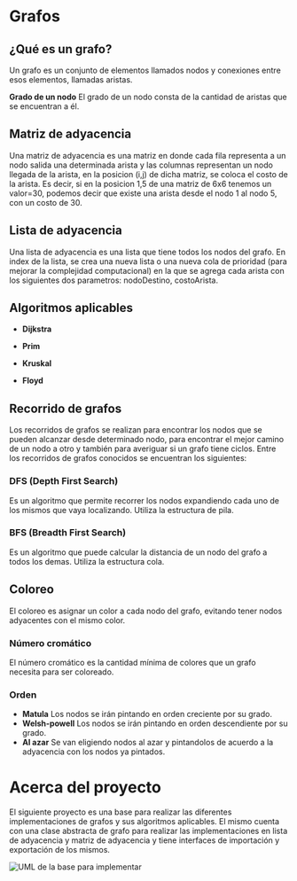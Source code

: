 # Grafos

## ¿Qué es un grafo?

Un grafo es un conjunto de elementos llamados nodos y conexiones entre esos elementos, llamadas aristas.

**Grado de un nodo**
El grado de un nodo consta de la cantidad de aristas que se encuentran a él.

## Matriz de adyacencia
Una matriz de adyacencia es una matriz en donde cada fila representa a un nodo salida una determinada arista y las columnas representan un nodo llegada de la arista, en la posicion (i,j) de dicha matriz, se coloca el costo de la arista.
Es decir, si en la posicion 1,5 de una matriz de 6x6 tenemos un valor=30, podemos decir que existe una arista desde el nodo 1 al nodo 5, con un costo de 30.

## Lista de adyacencia
Una lista de adyacencia es una lista que tiene todos los nodos del grafo. En index de la lista, se crea una nueva lista o una nueva cola de prioridad (para mejorar la complejidad computacional) en la que se agrega cada arista con los siguientes dos parametros: nodoDestino, costoArista.

## Algoritmos aplicables
* **Dijkstra**

* **Prim**

* **Kruskal**

* **Floyd**

## Recorrido de grafos
Los recorridos de grafos se realizan para encontrar los nodos que se pueden alcanzar desde determinado nodo,
para encontrar el mejor camino de un nodo a otro y también para averiguar si un grafo tiene ciclos.
Entre los recorridos de grafos conocidos se encuentran los siguientes:
### DFS (Depth First Search)
Es un algoritmo que permite recorrer los nodos expandiendo cada uno de los mismos que vaya localizando. Utiliza la estructura de pila.
### BFS (Breadth First Search)
Es un algoritmo que puede calcular la distancia de un nodo del grafo a todos los demas. Utiliza la estructura cola.

## Coloreo
El coloreo es asignar un color a cada nodo del grafo, evitando tener nodos adyacentes con el mismo color.
### Número cromático
El número cromático es la cantidad mínima de colores que un grafo necesita para ser coloreado.
### Orden
* **Matula**
Los nodos se irán pintando en orden creciente por su grado.
* **Welsh-powell**
Los nodos se irán pintando en orden descendiente por su grado.
* **Al azar**
Se van eligiendo nodos al azar y pintandolos de acuerdo a la adyacencia con los nodos ya pintados.

# Acerca del proyecto
El siguiente proyecto es una base para realizar las diferentes implementaciones de grafos y sus algoritmos aplicables. El mismo cuenta con una clase abstracta de grafo para realizar las implementaciones en lista de adyacencia y matriz de adyacencia y tiene interfaces de importación y exportación de los mismos.

![UML de la base para implementar](https://raw.githubusercontent.com/daniel-dv/workspace/master/graphs-base/uml.png)
